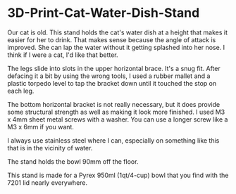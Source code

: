 # 3D-Print-Cat-Water-Dish-Stand

Our cat is old.  This stand holds the cat's water dish at a height that makes it easier for her to drink.  That makes sense because the angle of attack is improved.  She can lap the water without it getting splashed into her nose.  I think if I were a cat, I'd like that better.

The legs slide into slots in the upper horizontal brace.  It's a snug fit.  After defacing it a bit by using the wrong tools, I used a rubber mallet and a plastic torpedo level to tap the bracket down until it touched the stop on each leg.

The bottom horizontal bracket is not really necessary, but it does provide some structural strength as well as making it look more finished.  I used M3 x 4mm sheet metal screws with a washer.  You can use a longer screw like a M3 x 6mm if you want.  

I always use stainless steel where I can, especially on something like this that is in the vicinity of water.

The stand holds the bowl 90mm off the floor.  

This stand is made for a Pyrex 950ml (1qt/4-cup) bowl that you find with the 7201 lid nearly everywhere.  
